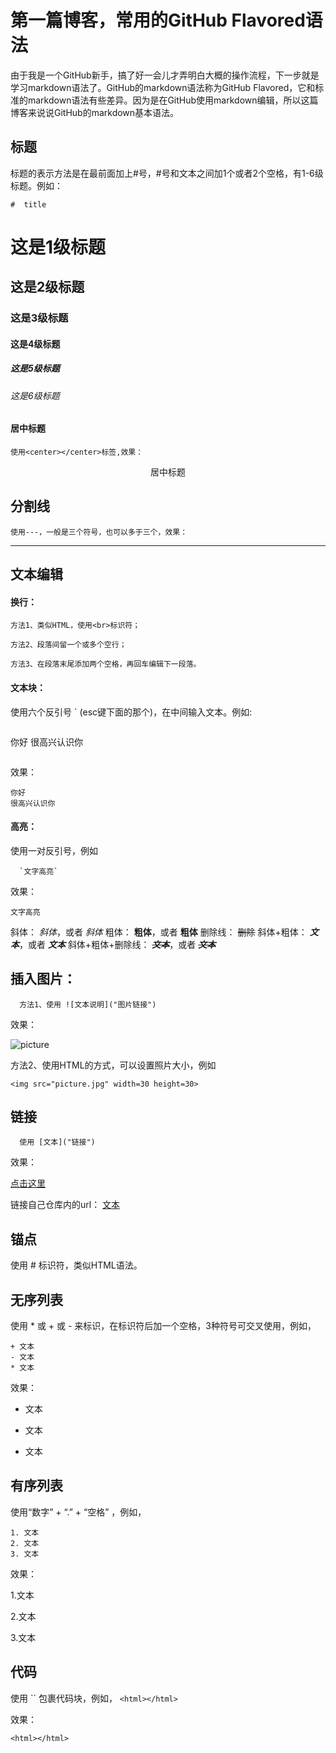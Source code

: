 # 第一篇博客，常用的GitHub Flavored语法

由于我是一个GitHub新手，搞了好一会儿才弄明白大概的操作流程，下一步就是学习markdown语法了。GitHub的markdown语法称为GitHub Flavored，它和标准的markdown语法有些差异。因为是在GitHub使用markdown编辑，所以这篇博客来说说GitHub的markdown基本语法。
## 标题

标题的表示方法是在最前面加上#号，#号和文本之间加1个或者2个空格，有1-6级标题。例如：

```
#  title
```
  
#  这是1级标题  
##  这是2级标题  
###  这是3级标题  
####  这是4级标题  
#####  这是5级标题  
######  这是6级标题  


#### 居中标题

```
使用<center></center>标签,效果：
```
  
<center>居中标题</center>


## 分割线

```
使用---，一般是三个符号，也可以多于三个，效果：
```
  
---


## 文本编辑


#### 换行：

```
方法1、类似HTML，使用<br>标识符；

方法2、段落间留一个或多个空行；

方法3、在段落末尾添加两个空格，再回车编辑下一段落。
```
  

#### 文本块：

使用六个反引号 ` (esc键下面的那个)，在中间输入文本。例如:

```
```
你好
很高兴认识你
```
```

效果：

```
你好
很高兴认识你
```


#### 高亮：

使用一对反引号，例如

```
  `文字高亮`
```
  
  效果：
  
  
`文字高亮`



斜体： *斜体*，或者 _斜体_
粗体： **粗体**，或者 __粗体__
删除线： ~~删除~~
斜体+粗体： ***文本***，或者 ___文本___
斜体+粗体+删除线： ***~~文本~~***，或者 ~~***文本***~~



## 插入图片：

```
  方法1、使用 ![文本说明]("图片链接")
```

效果：

![picture]("picture.jpg")

  方法2、使用HTML的方式，可以设置照片大小，例如 

`<img src="picture.jpg" width=30 height=30>`



## 链接

```
  使用 [文本]("链接")
```
  
效果：

[点击这里]("#")

  链接自己仓库内的url： [文本]("相对路径")


## 锚点

使用 # 标识符，类似HTML语法。


## 无序列表

  使用 * 或 + 或 - 来标识，在标识符后加一个空格，3种符号可交叉使用，例如，
  
```
+ 文本
- 文本
* 文本
```

效果：

+ 文本
- 文本
* 文本


## 有序列表

使用“数字” + “.” + “空格” ，例如，

```
1. 文本
2. 文本
3. 文本
```

效果：

1.文本

2.文本

3.文本


## 代码

  使用 `` 包裹代码块，例如， `<html></html>`
  
效果：

`<html></html>`



